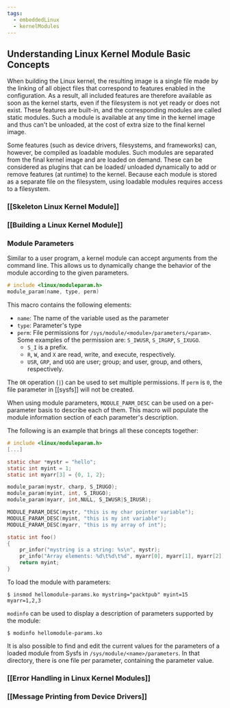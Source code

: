 ```yaml
---
tags:
  - embeddedLinux
  - kernelModules
---
```

## Understanding Linux Kernel Module Basic Concepts
When building the Linux kernel, the resulting image is a single file made by the linking of all object files that correspond to features enabled in the configuration. As a result, all included features are therefore available as soon as the kernel starts, even if the filesystem is not yet ready or does not exist. These features are built-in, and the corresponding modules are called static modules. Such a module is available at any time in the kernel image and thus can't be unloaded, at the cost of extra size to the final kernel image.

Some features (such as device drivers, filesystems, and frameworks) can, however, be compiled as loadable modules. Such modules are separated from the final kernel image and are loaded on demand. These can be considered as plugins that can be loaded/ unloaded dynamically to add or remove features (at runtime) to the kernel. Because each module is stored as a separate file on the filesystem, using loadable modules requires access to a filesystem.
### [[Skeleton Linux Kernel Module]]
### [[Building a Linux Kernel Module]]
### Module Parameters
Similar to a user program, a kernel module can accept arguments from the command line. This allows us to dynamically change the behavior of the module according to the given parameters.
```c
# include <linux/moduleparam.h>
module_param(name, type, perm)
```
This macro contains the following elements:
- `name`: The name of the variable used as the parameter
- `type`: Parameter's type
- `perm`: File permissions for `/sys/module/<module>/parameters/<param>`. Some examples of the permission are: `S_IWUSR`, `S_IRGRP`, `S_IXUGO`.
	- `S_I` is a prefix.
	- `R`, `W`, and `X` are read, write, and execute, respectively.
	- `USR`, `GRP`, and `UGO` are user; group; and user, group, and others, respectively.

The `OR` operation (`|`) can be used to set multiple permissions. If `perm` is `0`, the file parameter in [[sysfs]] will not be created.

When using module parameters, `MODULE_PARM_DESC` can be used on a per-parameter basis to describe each of them. This macro will populate the module information section of each parameter's description.

The following is an example that brings all these concepts together:
```c
# include <linux/moduleparam.h>
[...]

static char *mystr = "hello";
static int myint = 1;
static int myarr[3] = {0, 1, 2};

module_param(mystr, charp, S_IRUGO);
module_param(myint, int, S_IRUGO);
module_param(myarr, int,NULL, S_IWUSR|S_IRUSR);

MODULE_PARAM_DESC(mystr, "this is my char pointer variable");
MODULE_PARAM_DESC(myint, "this is my int variable");
MODULE_PARAM_DESC(myarr, "this is my array of int");

static int foo()
{
	pr_infor("mystring is a string: %s\n", mystr);
	pr_info("Array elements: %d\t%d\t%d", myarr[0], myarr[1], myarr[2]);
	return myint;
}
```

To load the module with parameters:
```
$ insmod hellomodule-params.ko mystring="packtpub" myint=15 myarr=1,2,3
```

`modinfo` can be used to display a description of parameters supported by the module:
```
$ modinfo hellomodule-params.ko
```

It is also possible to find and edit the current values for the parameters of a loaded module from Sysfs in `/sys/module/<name>/parameters`. In that directory, there is one file per parameter, containing the parameter value.
### [[Error Handling in Linux Kernel Modules]]
### [[Message Printing from Device Drivers]]
